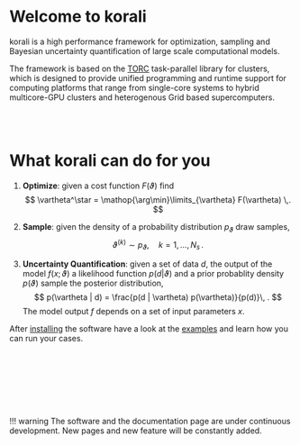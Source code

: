 # Welcome to korali

korali is a high performance framework for optimization, sampling and Bayesian uncertainty quantification of large scale computational models.

The framework is based on the [TORC](references.md#anchor_torc) task-parallel library for clusters, which is designed to provide unified programming and runtime support for computing platforms that range from single-core systems to hybrid multicore-GPU clusters and heterogenous Grid based supercomputers.




<br><br>


# What korali can do for you

1. **Optimize**: given a cost function $F(\vartheta)$ find
	$$
	\vartheta^\star = \mathop{\arg\min}\limits_{\vartheta} F(\vartheta) \,.
	$$

2. **Sample**: given the density of a probability distribution $p_{\vartheta}$ draw samples,
	$$
		\vartheta^{(k)} \sim p_\vartheta, \quad k=1,\ldots,N_s \, .
	$$

3. **Uncertainty Quantification**: given a set of data $d$, the output of the model $f(x;\vartheta)$ a likelihood function $p(d|\vartheta)$ and a prior probablity density $p(\vartheta)$ sample the posterior distribution,
	$$
	p(\vartheta | d) = \frac{p(d | \vartheta) p(\vartheta)}{p(d)}\, .
	$$
The model output $f$ depends on a set of input parameters $x$.

After [installing](installation.md) the software have a look at the [examples](./examples/sampling.md) and learn how you can run your cases.







<br><br><br><br><br><br>

!!! warning
    The software and the documentation page are under continuous development. New pages and new feature will be constantly added.

<!--
# Additional documentation
* Tutorial: [pdf](http://www.cse-lab.ethz.ch/images/software/Pi4Ututorial.pdf)
* Poster about Pi4U: [pdf](http://www.cse-lab.ethz.ch/images/stories/articles/Pi4U-Poster.pdf)
* Presentation at the Europar 2015 conference: [pdf](http://www.cse-lab.ethz.ch/images/stories/Publications/2015/Pi4U.Europar2015.key.pdf)
-->
